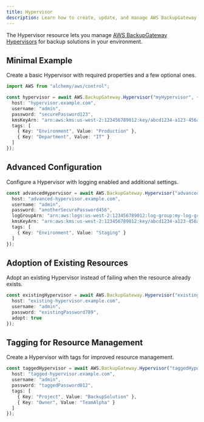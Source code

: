 ```yaml
---
title: Hypervisor
description: Learn how to create, update, and manage AWS BackupGateway Hypervisors using Alchemy Cloud Control.
---
```



The Hypervisor resource lets you manage [AWS BackupGateway Hypervisors](https://docs.aws.amazon.com/backupgateway/latest/userguide/) for backup solutions in your environment.

## Minimal Example

Create a basic Hypervisor with required properties and a few optional ones.

```ts
import AWS from "alchemy/aws/control";

const hypervisor = await AWS.BackupGateway.Hypervisor("myHypervisor", {
  host: "hypervisor.example.com",
  username: "admin",
  password: "securePassword123",
  kmsKeyArn: "arn:aws:kms:us-west-2:123456789012:key/abcd1234-a123-456a-a12b-a123b4cd56ef",
  tags: [
    { Key: "Environment", Value: "Production" },
    { Key: "Department", Value: "IT" }
  ]
});
```

## Advanced Configuration

Configure a Hypervisor with logging enabled and additional settings.

```ts
const advancedHypervisor = await AWS.BackupGateway.Hypervisor("advancedHypervisor", {
  host: "advanced-hypervisor.example.com",
  username: "admin",
  password: "anotherSecurePassword456",
  logGroupArn: "arn:aws:logs:us-west-2:123456789012:log-group:my-log-group",
  kmsKeyArn: "arn:aws:kms:us-west-2:123456789012:key/abcd1234-a123-456a-a12b-a123b4cd56ef",
  tags: [
    { Key: "Environment", Value: "Staging" }
  ]
});
```

## Adoption of Existing Resources

Adopt an existing Hypervisor instead of failing when the resource already exists.

```ts
const existingHypervisor = await AWS.BackupGateway.Hypervisor("existingHypervisor", {
  host: "existing-hypervisor.example.com",
  username: "admin",
  password: "existingPassword789",
  adopt: true
});
```

## Tagging for Resource Management

Create a Hypervisor with tags for improved resource management.

```ts
const taggedHypervisor = await AWS.BackupGateway.Hypervisor("taggedHypervisor", {
  host: "tagged-hypervisor.example.com",
  username: "admin",
  password: "taggedPassword012",
  tags: [
    { Key: "Project", Value: "BackupSolution" },
    { Key: "Owner", Value: "TeamAlpha" }
  ]
});
```
